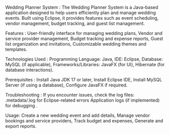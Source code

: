 Wedding Planner System :
The Wedding Planner System is a Java-based application designed to help users efficiently plan and manage wedding events. Built using Eclipse, it provides features such as event scheduling, vendor management, budget tracking, and guest list management.

Features : 
User-friendly interface for managing wedding plans,
Vendor and service provider management,
Budget tracking and expense reports,
Guest list organization and invitations,
Customizable wedding themes and templates.

Technologies Used : 
Programming Language: Java,
IDE: Eclipse,
Database: MySQL (if applicable),
Frameworks/Libraries: JavaFX (for UI), Hibernate (for database interactions).

Prerequisites : 
Install Java JDK 17 or later,
Install Eclipse IDE,
Install MySQL Server (if using a database),
Configure JavaFX if required.

Troubleshooting : 
If you encounter issues, check the log files:
.metadata/.log for Eclipse-related errors
Application logs (if implemented) for debugging .

Usage:
Create a new wedding event and add details,
Manage vendor bookings and service providers,
Track budget and expenses,
Generate and export reports.
